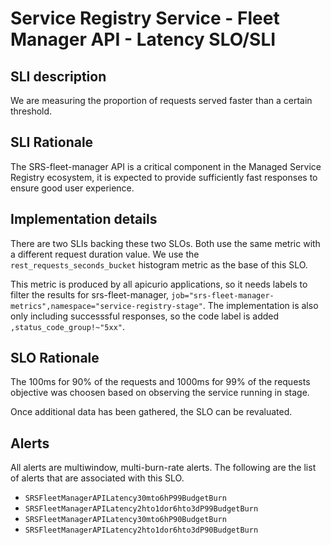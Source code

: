 # Service Registry Service - Fleet Manager API - Latency SLO/SLI

## SLI description
We are measuring the proportion of requests served faster than a certain threshold.

## SLI Rationale
The SRS-fleet-manager API is a critical component in the Managed Service Registry ecosystem, it is expected to provide sufficiently fast responses to ensure good user experience.

## Implementation details
There are two SLIs backing these two SLOs. Both use the same metric with a different request duration value. We use the `rest_requests_seconds_bucket` histogram metric as the base of this SLO.

This metric is produced by all apicurio applications, so it needs labels to filter the results for srs-fleet-manager, `job="srs-fleet-manager-metrics",namespace="service-registry-stage"`. The implementation is also only including successsful responses, so the code label is added `,status_code_group!~"5xx"`.

## SLO Rationale
The 100ms for 90% of the requests and 1000ms for 99% of the requests objective was choosen based on observing the service running in stage.

Once additional data has been gathered, the SLO can be revaluated.

## Alerts
All alerts are multiwindow, multi-burn-rate alerts. The following are the list of alerts that are associated with this SLO.

- `SRSFleetManagerAPILatency30mto6hP99BudgetBurn`
- `SRSFleetManagerAPILatency2hto1dor6hto3dP99BudgetBurn`
- `SRSFleetManagerAPILatency30mto6hP90BudgetBurn`
- `SRSFleetManagerAPILatency2hto1dor6hto3dP90BudgetBurn`
  
